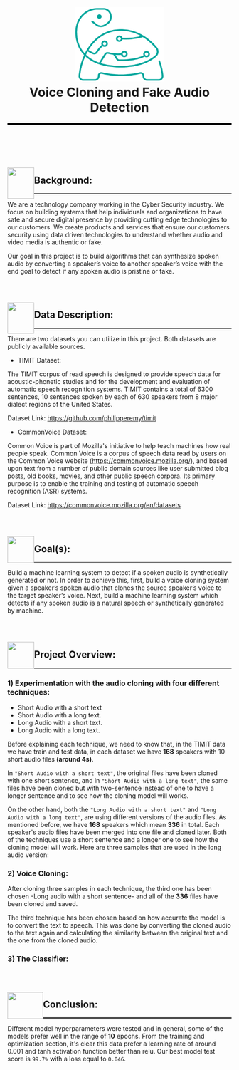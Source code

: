 
[//]: # (____________________________________PROJECT TITLE____________________________________)

<br>

<h1 align="center">
  <img src="https://github.com/najwasaeed44/data-science-project-theme/blob/main/img/logo.png?raw=true" width="200px"/><br/>
Voice Cloning and Fake Audio Detection
</h1>


<hr style="height:4px;border-width:10;color:blue;background-color:black">


<br><br><br><br>

[//]: # (____________________________________BACKGROUND____________________________________)

<img src="https://images.genial.ly/59e059d30b9c21060cb4c2ec/5bbf17763292ef649e9b810f/175cbb1e-df65-405a-9cd0-cf177e1a2f00.gif?genial&1633910400074" width="60" height="70" align="left">

## Background:
<hr style="height:1.5px;border-width:10;color:blue;background-color:black">


We are a technology company working in the Cyber Security industry. We focus on building systems that help individuals and organizations to have safe and secure digital presence by providing cutting edge technologies to our customers. We create products and services that ensure our customers security using data driven technologies to understand whether audio and video media is authentic or fake.


Our goal in this project is to build algorithms that can synthesize spoken audio by converting a speaker’s voice to another speaker’s voice with the end goal to detect if any spoken audio is pristine or fake.

<br><br>


[//]: # (____________________________________DATA DESCRIPTION____________________________________)


<img src="https://media.baamboozle.com/uploads/images/67969/1595412283_471863"  width="60" height="70" align="left">

## Data Description:
<hr style="height:1.5px;border-width:10;color:blue;background-color:black">

There are two datasets you can utilize in this project. Both datasets are publicly available sources.


- TIMIT Dataset:


The TIMIT corpus of read speech is designed to provide speech data for acoustic-phonetic studies and for the development and evaluation of automatic speech recognition systems. TIMIT contains a total of 6300 sentences, 10 sentences spoken by each of 630 speakers from 8 major dialect regions of the United States.


Dataset Link: https://github.com/philipperemy/timit


- CommonVoice Dataset:


Common Voice is part of Mozilla's initiative to help teach machines how real people speak. Common Voice is a corpus of speech data read by users on the Common Voice website (https://commonvoice.mozilla.org/), and based upon text from a number of public domain sources like user submitted blog posts, old books, movies, and other public speech corpora. Its primary purpose is to enable the training and testing of automatic speech recognition (ASR) systems.


Dataset Link: https://commonvoice.mozilla.org/en/datasets

<br><br>


[//]: # (____________________________________COAL____________________________________)

<img src="https://c.tenor.com/1_5w5vXEH5gAAAAj/mandalorian-star-wars.gif" width="60" height="60" align="left">

## Goal(s):
<hr style="height:1.5px;border-width:10;color:blue;background-color:black">


Build a machine learning system to detect if a spoken audio is synthetically generated or not. In order to achieve this, first, build a voice cloning system given a speaker’s spoken audio that clones the source speaker’s voice to the target speaker’s voice. Next, build a machine learning system which detects if any spoken audio is a natural speech or synthetically generated by machine.

<br><br>

[//]: # (____________________________________PROJECT OVERVIEW____________________________________)


<img src="https://media0.giphy.com/media/LmqdA28jZ7bitDeDWr/200.webp"  width="60" height="60" align="left">

## Project Overview:
<hr style="height:1.5px;border-width:10;color:blue;background-color:black">

### 1) Experimentation with the audio cloning with four different techniques:

- Short Audio with a short text
- Short Audio with a long text.
- Long Audio with a short text.
- Long Audio with a long text.

Before explaining each technique, we need to know that, in the TIMIT data we have train and test data, in each dataset we have **168** speakers with 10 short audio files **(around 4s)**. 

In `"Short Audio with a short text"`, the original files have been cloned with one short sentence, and in `"Short Audio with a long text"`, the same files have been cloned but with two-sentence instead of one to have a longer sentence and to see how the cloning model will works.

On the other hand, both the `"Long Audio with a short text"` and `"Long Audio with a long text"`, are using different versions of the audio files. As mentioned before, we have **168** speakers which mean **336** in total. Each speaker's audio files have been merged into one file and cloned later. Both of the techniques use a short sentence and a longer one to see how the cloning model will work. Here are three samples that are used in the long audio version:

### 2) Voice Cloning:
After cloning three samples in each technique, the third one has been chosen -Long audio with a short sentence- and all of the **336** files have been cloned and saved.

The third technique has been chosen based on how accurate the model is to convert the text to speech. This was done by converting the cloned audio to the text again and calculating the similarity between the original text and the one from the cloned audio.

### 3) The Classifier:















<br><br>


[//]: # (____________________________________ CONCLUSION____________________________________)

<img src="https://media4.giphy.com/media/MbMUCH4MUffka1ZFeT/giphy.gif?cid=790b7611040baf4e7332c491694685e3367d8fe931cd7a69&rid=giphy.gif&ct=s"  width="80" height="60" align="left">

## Conclusion:
<hr style="height:1.5px;border-width:10;color:blue;background-color:black">

Different model hyperparameters were tested and in general, some of the models prefer well in the range of **10** epochs. From the training and optimization section, it's clear this data prefer a learning rate of around 0.001 and tanh activation function better than relu. Our best model test score is `99.7%` with a loss equal to `0.046`.

